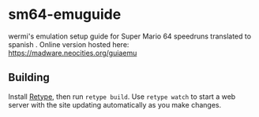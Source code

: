 # sm64-emuguide
wermi's emulation setup guide for Super Mario 64 speedruns translated to spanish . Online version hosted here: https://madware.neocities.org/guiaemu

## Building
Install [Retype](https://retype.com/guides/getting-started/), then run `retype build`. Use `retype watch` to start a web server with the site updating automatically as you make changes.

 
